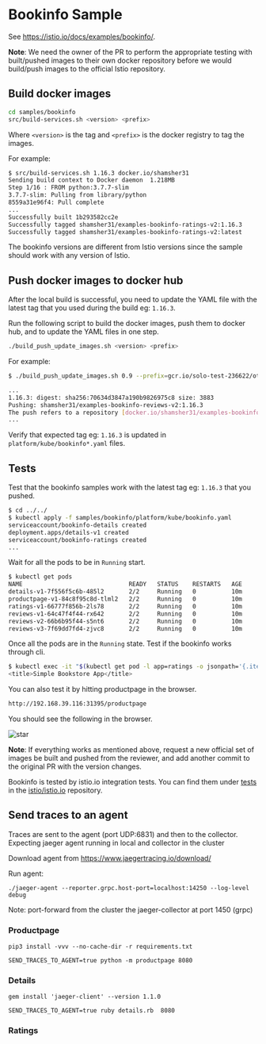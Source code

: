 # Bookinfo Sample

See <https://istio.io/docs/examples/bookinfo/>.

**Note**: We need the owner of the PR to perform the appropriate testing with built/pushed images to their own docker repository before we would build/push images to the official Istio repository.

## Build docker images

```bash
cd samples/bookinfo
src/build-services.sh <version> <prefix>
```

Where `<version>` is the tag and `<prefix>` is the docker registry to tag the images.

For example:

```bash
$ src/build-services.sh 1.16.3 docker.io/shamsher31
Sending build context to Docker daemon  1.218MB
Step 1/16 : FROM python:3.7.7-slim
3.7.7-slim: Pulling from library/python
8559a31e96f4: Pull complete
...
Successfully built 1b293582cc2e
Successfully tagged shamsher31/examples-bookinfo-ratings-v2:1.16.3
Successfully tagged shamsher31/examples-bookinfo-ratings-v2:latest
```

The bookinfo versions are different from Istio versions since the sample should work with any version of Istio.

## Push docker images to docker hub

After the local build is successful, you need to update the YAML file with the latest tag that you used during the build eg: `1.16.3`.

Run the following script to build the docker images, push them to docker hub, and to update the YAML files in one step.

```bash
./build_push_update_images.sh <version> <prefix>
```

For example:

```bash
$ ./build_push_update_images.sh 0.9 --prefix=gcr.io/solo-test-236622/otel/bookinfo

...
1.16.3: digest: sha256:70634d3847a190b9826975c8 size: 3883
Pushing: shamsher31/examples-bookinfo-reviews-v2:1.16.3
The push refers to a repository [docker.io/shamsher31/examples-bookinfo-reviews-v2]
...
```

Verify that expected tag eg: `1.16.3` is updated in `platform/kube/bookinfo*.yaml` files.

## Tests

Test that the bookinfo samples work with the latest tag eg: `1.16.3` that you pushed.

```bash
$ cd ../../
$ kubectl apply -f samples/bookinfo/platform/kube/bookinfo.yaml
serviceaccount/bookinfo-details created
deployment.apps/details-v1 created
serviceaccount/bookinfo-ratings created
...
```

Wait for all the pods to be in `Running` start.

```bash
$ kubectl get pods
NAME                              READY   STATUS    RESTARTS   AGE
details-v1-7f556f5c6b-485l2       2/2     Running   0          10m
productpage-v1-84c8f95c8d-tlml2   2/2     Running   0          10m
ratings-v1-66777f856b-2ls78       2/2     Running   0          10m
reviews-v1-64c47f4f44-rx642       2/2     Running   0          10m
reviews-v2-66b6b95f44-s5nt6       2/2     Running   0          10m
reviews-v3-7f69dd7fd4-zjvc8       2/2     Running   0          10m
```

Once all the pods are in the `Running` state. Test if the bookinfo works through cli.

```bash
$ kubectl exec -it "$(kubectl get pod -l app=ratings -o jsonpath='{.items[0].metadata.name}')" -c ratings -- curl productpage:9080/productpage | grep -o "<title>.*</title>"
<title>Simple Bookstore App</title>
```

You can also test it by hitting productpage in the browser.

```bash
http://192.168.39.116:31395/productpage
```

You should see the following in the browser.

![star](https://user-images.githubusercontent.com/2920003/86032538-212ff900-ba55-11ea-9492-d4bc90656a02.png)

**Note**: If everything works as mentioned above, request a new official set of images be built and pushed from the reviewer, and add another commit to the original PR with the version changes.

Bookinfo is tested by istio.io integration tests. You can find them under [tests](https://github.com/istio/istio.io/tree/master/tests) in the [istio/istio.io](https://github.com/istio/istio.io) repository.


## Send traces to an agent

Traces are sent to the agent (port UDP:6831) and then to the collector.
Expecting jaeger agent running in local and collector in the cluster

Download agent from https://www.jaegertracing.io/download/

Run agent:
```
./jaeger-agent --reporter.grpc.host-port=localhost:14250 --log-level debug
```

Note: port-forward from the cluster the jaeger-collector at port 1450 (grpc)

### Productpage

```
pip3 install -vvv --no-cache-dir -r requirements.txt

SEND_TRACES_TO_AGENT=true python -m productpage 8080
```

### Details

```
gem install 'jaeger-client' --version 1.1.0

SEND_TRACES_TO_AGENT=true ruby details.rb  8080
```

### Ratings

